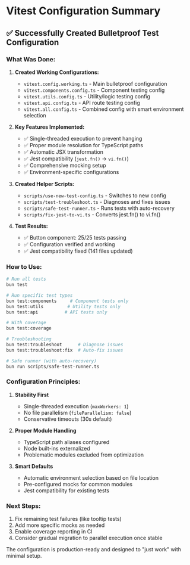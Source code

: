 # Vitest Configuration Summary

## ✅ Successfully Created Bulletproof Test Configuration

### What Was Done:

1. **Created Working Configurations:**
   - `vitest.config.working.ts` - Main bulletproof configuration
   - `vitest.components.config.ts` - Component testing config
   - `vitest.utils.config.ts` - Utility/logic testing config  
   - `vitest.api.config.ts` - API route testing config
   - `vitest.all.config.ts` - Combined config with smart environment selection

2. **Key Features Implemented:**
   - ✅ Single-threaded execution to prevent hanging
   - ✅ Proper module resolution for TypeScript paths
   - ✅ Automatic JSX transformation
   - ✅ Jest compatibility (`jest.fn()` → `vi.fn()`)
   - ✅ Comprehensive mocking setup
   - ✅ Environment-specific configurations

3. **Created Helper Scripts:**
   - `scripts/use-new-test-config.ts` - Switches to new config
   - `scripts/test-troubleshoot.ts` - Diagnoses and fixes issues
   - `scripts/safe-test-runner.ts` - Runs tests with auto-recovery
   - `scripts/fix-jest-to-vi.ts` - Converts jest.fn() to vi.fn()

4. **Test Results:**
   - ✅ Button component: 25/25 tests passing
   - ✅ Configuration verified and working
   - ✅ Jest compatibility fixed (141 files updated)

### How to Use:

```bash
# Run all tests
bun test

# Run specific test types
bun test:components     # Component tests only
bun test:utils         # Utility tests only  
bun test:api          # API tests only

# With coverage
bun test:coverage

# Troubleshooting
bun test:troubleshoot      # Diagnose issues
bun test:troubleshoot:fix  # Auto-fix issues

# Safe runner (with auto-recovery)
bun run scripts/safe-test-runner.ts
```

### Configuration Principles:

1. **Stability First**
   - Single-threaded execution (`maxWorkers: 1`)
   - No file parallelism (`fileParallelism: false`)
   - Conservative timeouts (30s default)

2. **Proper Module Handling**
   - TypeScript path aliases configured
   - Node built-ins externalized
   - Problematic modules excluded from optimization

3. **Smart Defaults**
   - Automatic environment selection based on file location
   - Pre-configured mocks for common modules
   - Jest compatibility for existing tests

### Next Steps:

1. Fix remaining test failures (like tooltip tests)
2. Add more specific mocks as needed
3. Enable coverage reporting in CI
4. Consider gradual migration to parallel execution once stable

The configuration is production-ready and designed to "just work" with minimal setup.